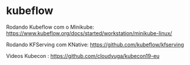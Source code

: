 # kubeflow

Rodando Kubeflow com o Minikube: https://www.kubeflow.org/docs/started/workstation/minikube-linux/

Rodando KFServing com KNative: https://github.com/kubeflow/kfserving

Videos Kubecon : https://github.com/cloudyuga/kubecon19-eu
